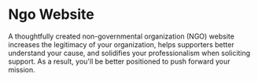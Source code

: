 # Ngo Website
A thoughtfully created non-governmental organization (NGO) website increases  the legitimacy of your organization, helps supporters better understand your cause, and solidifies your professionalism when soliciting support. As a result, you'll be better positioned to push forward your mission.
 
